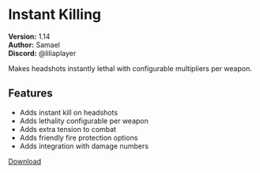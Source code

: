 # Instant Killing

**Version:** 1.14  
**Author:** Samael  
**Discord:** @liliaplayer  

Makes headshots instantly lethal with configurable multipliers per weapon.

## Features

- Adds instant kill on headshots
- Adds lethality configurable per weapon
- Adds extra tension to combat
- Adds friendly fire protection options
- Adds integration with damage numbers

[Download](https://github.com/LiliaFramework/Modules/raw/refs/heads/gh-pages/instakill.zip)
